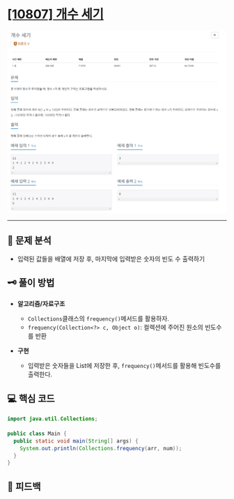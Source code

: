 # [[10807] 개수 세기](https://www.acmicpc.net/problem/10807)

![1.png](img%2F1.png)

***

## 📃 문제 분석

- 입력된 값들을 배열에 저장 후, 마지막에 입력받은 숫자의 빈도 수 출력하기

## 🗝️ 풀이 방법

- **알고리즘/자료구조**
  - ```Collections```클래스의 ```frequency()```메서드를 활용하자.
  - ```frequency(Collection<?> c, Object o)```: 컬렉션에 주어진 원소의 빈도수를 반환

- **구현**
  - 입력받은 숫자들을 List에 저장한 후, ```frequency()```메서드를 활용해 빈도수를 출력한다.

## 💻 핵심 코드

```java
import java.util.Collections;

public class Main {
  public static void main(String[] args) {
    System.out.println(Collections.frequency(arr, num));
  }
}
```

## 📌 피드백

